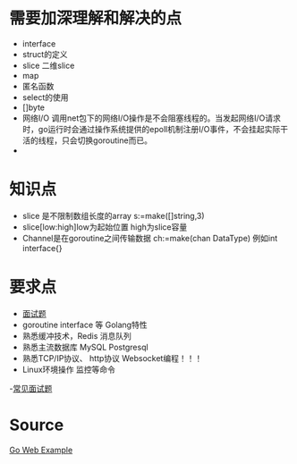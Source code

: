 # 需要加深理解和解决的点
- interface
- struct的定义
- slice 二维slice
- map 
- 匿名函数
- select的使用
- []byte
- 网络I/O 调用net包下的网络I/O操作是不会阻塞线程的。当发起网络I/O请求时，go运行时会通过操作系统提供的epoll机制注册I/O事件，不会挂起实际干活的线程，只会切换goroutine而已。
- 


# 知识点
- slice 是不限制数组长度的array  s:=make([]string,3)
- slice[low:high]low为起始位置 high为slice容量
- Channel是在goroutine之间传输数据 ch:=make(chan DataType) 例如int interface{}


# 要求点
- [面试题](https://www.topgoer.cn/docs/gomianshiti/mianshiti)
- goroutine interface 等 Golang特性
- 熟悉缓冲技术，Redis 消息队列
- 熟悉主流数据库 MySQL Postgresql
- 熟悉TCP/IP协议、 http协议 Websocket编程！！！
- Linux环境操作 监控等命令

-[常见面试题](https://zhuanlan.zhihu.com/p/471490292)

# Source

[Go Web Example](https://gowebexamples.com/)